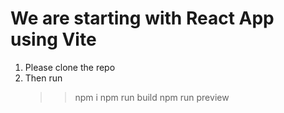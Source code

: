 # We are starting with React App using Vite

1. Please clone the repo
2. Then run 
    >> npm i
    >> npm run build
    >> npm run preview

